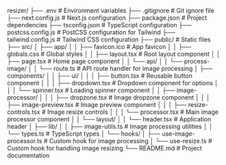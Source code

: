 resizer/
├── .env                      # Environment variables
├── .gitignore                # Git ignore file
├── next.config.js            # Next.js configuration
├── package.json              # Project dependencies
├── tsconfig.json             # TypeScript configuration
├── postcss.config.js         # PostCSS configuration for Tailwind
├── tailwind.config.js        # Tailwind CSS configuration
├── public/                   # Static files
├── src/
│   ├── app/
│   │   ├── favicon.ico       # App favicon
│   │   ├── globals.css       # Global styles
│   │   ├── layout.tsx        # Root layout component
│   │   ├── page.tsx          # Home page component
│   │   └── api/
│   │       └── process-image/
│   │           └── route.ts  # API route handler for image processing
│   ├── components/
│   │   ├── ui/
│   │   │   ├── button.tsx    # Reusable button component
│   │   │   ├── dropdown.tsx  # Dropdown component for options
│   │   │   └── spinner.tsx   # Loading spinner component
│   │   ├── image-processor/
│   │   │   ├── dropzone.tsx  # Image dropzone component
│   │   │   ├── image-preview.tsx # Image preview component
│   │   │   ├── resize-controls.tsx # Image resize controls
│   │   │   └── processor.tsx # Main image processor component
│   │   └── layout/
│   │       └── header.tsx    # Application header
│   ├── lib/
│   │   ├── image-utils.ts    # Image processing utilities
│   │   └── types.ts          # TypeScript types
│   └── hooks/
│       ├── use-image-processor.ts # Custom hook for image processing
│       └── use-resize.ts     # Custom hook for handling image resizing
└── README.md                 # Project documentation
